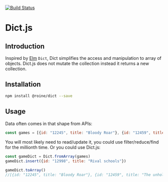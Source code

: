 [![Build Status](https://travis-ci.org/roine/Dict.js.svg?branch=master)](https://travis-ci.org/roine/Dict.js)

# Dict.js

## Introduction
Inspired by [Elm][elm] `Dict`, Dict simplifies the access and manipulation to array of objects. 
Dict.js does not mutate the collection instead it returns a new collection.


## Installation
```bash
npm install @roine/dict --save
```
## Usage
Data often comes in that shape from APIs:
```javascript
const games = [{id: "12245", title: "Bloody Roar"}, {id: "12459", title: "The unholy war"}]
```
You will most likely need to read/update it, you could use filter/reduce/find for the millionth
time. Or you could use Dict.js:
```javascript
const gameDict = Dict.fromArray(games)
gameDict.insert({id: "12998", title: "Rival schools"})

gameDict.toArray() 
//[{id: "12245", title: "Bloody Roar"}, {id: "12459", title: "The unholy war"}, {id: "12998", title: "Rival schools"}]
```

[elm]: http://elm-lang.org/
